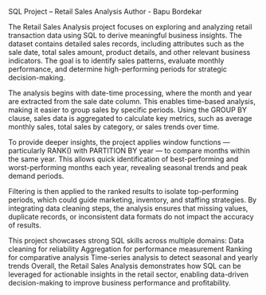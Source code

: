SQL Project – Retail Sales Analysis
Author - Bapu Bordekar 

The Retail Sales Analysis project focuses on exploring and analyzing retail transaction data using SQL to derive meaningful business insights. The dataset contains detailed sales records, including attributes such as the sale date, total sales amount, product details, and other relevant business indicators. The goal is to identify sales patterns, evaluate monthly performance, and determine high-performing periods for strategic decision-making.

The analysis begins with date-time processing, where the month and year are extracted from the sale date column. This enables time-based analysis, making it easier to group sales by specific periods. Using the GROUP BY clause, sales data is aggregated to calculate key metrics, such as average monthly sales, total sales by category, or sales trends over time.

To provide deeper insights, the project applies window functions — particularly RANK() with PARTITION BY year — to compare months within the same year. This allows quick identification of best-performing and worst-performing months each year, revealing seasonal trends and peak demand periods.

Filtering is then applied to the ranked results to isolate top-performing periods, which could guide marketing, inventory, and staffing strategies. By integrating data cleaning steps, the analysis ensures that missing values, duplicate records, or inconsistent data formats do not impact the accuracy of results.

This project showcases strong SQL skills across multiple domains:
Data cleaning for reliability
Aggregation for performance measurement
Ranking for comparative analysis
Time-series analysis to detect seasonal and yearly trends
Overall, the Retail Sales Analysis demonstrates how SQL can be leveraged for actionable insights in the retail sector, enabling data-driven decision-making to improve business performance and profitability.

